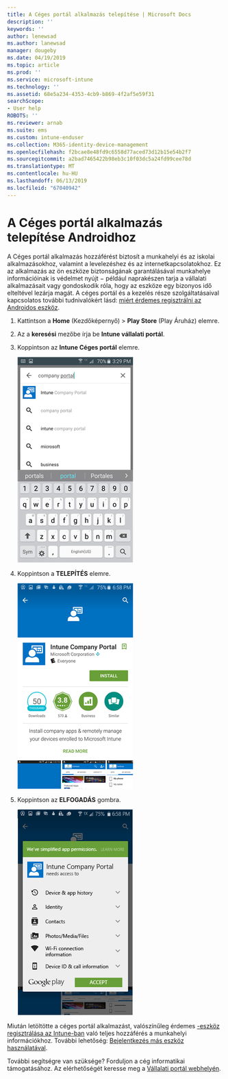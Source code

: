 ```yaml
---
title: A Céges portál alkalmazás telepítése | Microsoft Docs
description: ''
keywords: ''
author: lenewsad
ms.author: lanewsad
manager: dougeby
ms.date: 04/19/2019
ms.topic: article
ms.prod: ''
ms.service: microsoft-intune
ms.technology: ''
ms.assetid: 68e5a234-4353-4cb9-b869-4f2af5e59f31
searchScope:
- User help
ROBOTS: ''
ms.reviewer: arnab
ms.suite: ems
ms.custom: intune-enduser
ms.collection: M365-identity-device-management
ms.openlocfilehash: f2bcae8e48fd9c6558d77aced73d12b15e54b2f7
ms.sourcegitcommit: a2bad7465422b98eb3c10f03dc5a24fd99cee78d
ms.translationtype: MT
ms.contentlocale: hu-HU
ms.lasthandoff: 06/13/2019
ms.locfileid: "67040942"
---
```

# <a name="install-the-company-portal-app-for-android"></a>A Céges portál alkalmazás telepítése Androidhoz

A Céges portál alkalmazás hozzáférést biztosít a munkahelyi és az iskolai alkalmazásokhoz, valamint a levelezéshez és az internetkapcsolatokhoz. Ez az alkalmazás az ön eszköze biztonságának garantálásával munkahelye információinak is védelmet nyújt − például naprakészen tarja a vállalati alkalmazásait vagy gondoskodik róla, hogy az eszköze egy bizonyos idő elteltével lezárja magát. A céges portál és a kezelés része szolgáltatásaival kapcsolatos további tudnivalókért lásd: [miért érdemes regisztrálni az Androidos eszköz](why-enroll-android-device.md).  

1.  Kattintson a **Home** (Kezdőképernyő) > **Play Store** (Play Áruház) elemre.

2.  Az a **keresési** mezőbe írja be **Intune vállalati portál**.  

3.  Koppintson az **Intune Céges portál** elemre.

    ![android-search-company-portal](./media/and-cpinstall-1-search-cp.png)

4.  Koppintson a **TELEPÍTÉS** elemre.

    ![android-install-company-portal](./media/and-cpinstall-2-install.png)

5.  Koppintson az **ELFOGADÁS** gombra.

    ![android-accept-company-portal-terms](./media/and-cpinstall-3-cp-accept.png)

Miután letöltötte a céges portál alkalmazást, valószínűleg érdemes [-eszköz regisztrálása az Intune-ban](enroll-device-android-company-portal.md) való teljes hozzáférés a munkahelyi információkhoz. További lehetőség: [Bejelentkezés más eszköz használatával](https://docs.microsoft.com/intune-user-help/sign-in-to-the-company-portal#sign-in-from-another-device).  

További segítségre van szüksége? Forduljon a cég informatikai támogatásához. Az elérhetőségét keresse meg a [Vállalati portál webhelyén](https://go.microsoft.com/fwlink/?linkid=2010980).
